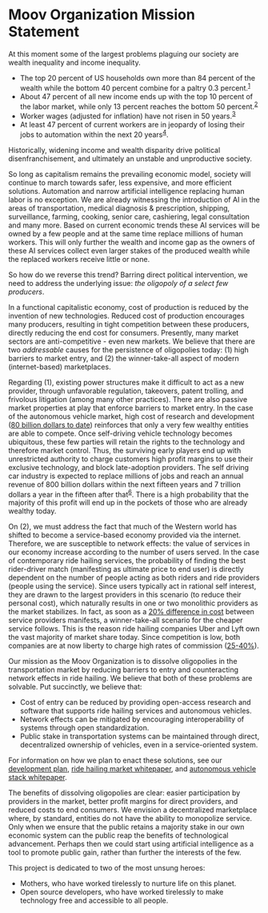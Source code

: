 # Moov Organization Mission Statement

At this moment some of the largest problems plaguing our society are wealth inequality and income inequality.
- The top 20 percent of US households own more than 84 percent of the wealth while the bottom 40 percent combine for a paltry 0.3 percent.<sup>[1][1]</sup>
- About 47 percent of all new income ends up with the top 10 percent of the labor market, while only 13 percent reaches the bottom 50 percent.<sup>[2][2]</sup>
- Worker wages (adjusted for inflation) have not risen in 50 years.<sup>[3][3]</sup>
- At least 47 percent of current workers are in jeopardy of losing their jobs to automation within the next 20 years<sup>[4][4]</sup>.

Historically, widening income and wealth disparity drive political disenfranchisement, and ultimately an unstable and unproductive society.

So long as capitalism remains the prevailing economic model, society will continue to march towards safer, less expensive, and more efficient solutions. Automation and narrow artificial intelligence replacing human labor is no exception. We are already witnessing the introduction of AI in the areas of transportation, medical diagnosis & prescription, shipping, surveillance, farming, cooking, senior care, cashiering, legal consultation and many more. Based on current economic trends these AI services will be owned by a few people and at the same time replace millions of human workers. This will only further the wealth and income gap as the owners of these AI services collect even larger stakes of the produced wealth while the replaced workers receive little or none.

So how do we reverse this trend? Barring direct political intervention, we need to address the underlying issue: *the oligopoly of a select few producers*.

In a functional capitalistic economy, cost of production is reduced by the invention of new technologies. Reduced cost of production encourages many producers, resulting in tight competition between these producers, directly reducing the end cost for consumers. Presently, many market sectors are anti-competitive - even new markets. We believe that there are two *addressable* causes for the persistence of oligopolies today: (1) high barriers to market entry, and (2) the winner-take-all aspect of modern (internet-based) marketplaces.

Regarding (1), existing power structures make it difficult to act as a new provider, through unfavorable regulation, takeovers, patent trolling, and frivolous litigation (among many other practices). There are also passive market properties at play that enforce barriers to market entry. In the case of the autonomous vehicle market, high cost of research and development ([80 billion dollars to date][5]) reinforces that only a very few wealthy entities are able to compete. Once self-driving vehicle technology becomes ubiquitous, these few parties will retain the rights to the technology and therefore market control. Thus, the surviving early players end up with unrestricted authority to charge customers high profit margins to use their exclusive technology, and block late-adoption providers. The self driving car industry is expected to replace millions of jobs and reach an annual revenue of 800 billion dollars within the next fifteen years and 7 trillion dollars a year in the fifteen after that<sup>[6][6]</sup>. There is a high probability that the majority of this profit will end up in the pockets of those who are already wealthy today.

On (2), we must address the fact that much of the Western world has shifted to become a service-based economy provided via the internet. Therefore, we are susceptible to network effects: the value of services in our economy increase according to the number of users served. In the case of contemporary ride hailing services, the probability of finding the best rider-driver match (manifesting as ultimate price to end user) is directly dependent on the number of people acting as both riders and ride providers (people using the service). Since users typically act in rational self interest, they are drawn to the largest providers in this scenario (to reduce their personal cost), which naturally results in one or two monolithic providers as the market stabilizes. In fact, as soon as a [20% difference in cost][7] between service providers manifests, a winner-take-all scenario for the cheaper service follows. This is the reason ride hailing companies Uber and Lyft own the vast majority of market share today. Since competition is low, both companies are at now liberty to charge high rates of commission ([25-40%][8]).

Our mission as the Moov Organization is to dissolve oligopolies in the transportation market by reducing barriers to entry and counteracting network effects in ride hailing. We believe that both of these problems are solvable. Put succinctly, we believe that:
- Cost of entry can be reduced by providing open-access research and software that supports ride hailing services and autonomous vehicles.
- Network effects can be mitigated by encouraging interoperability of systems through open standardization.
- Public stake in transportation systems can be maintained through direct, decentralized ownership of vehicles, even in a service-oriented system.

For information on how we plan to enact these solutions, see our [development plan](master_plan.md), [ride hailing market whitepaper](whitepaper/index.md), and [autonomous vehicle stack whitepaper](avStack.md).

The benefits of dissolving oligopolies are clear: easier participation by providers in the market, better profit margins for direct providers, and reduced costs to end consumers. We envision a decentralized marketplace where, by standard, entities do not have the ability to monopolize service. Only when we ensure that the public retains a majority stake in our own economic system can the public reap the benefits of technological advancement. Perhaps then we could start using artificial intelligence as a tool to promote public gain, rather than further the interests of the few.

This project is dedicated to two of the most unsung heroes:
- Mothers, who have worked tirelessly to nurture life on this planet.
- Open source developers, who have worked tirelessly to make technology free and accessible to all people.

[1]: https://www.scientificamerican.com/article/economic-inequality-it-s-far-worse-than-you-think/
[2]: https://www2.deloitte.com/insights/us/en/economy/issues-by-the-numbers/july-2017/rising-income-inequality-gap-united-states.html
[3]: http://www.pewresearch.org/fact-tank/2014/10/09/for-most-workers-real-wages-have-barely-budged-for-decades/
[4]: http://harvardpolitics.com/world/automation/
[5]: https://www.brookings.edu/research/gauging-investment-in-self-driving-cars/
[6]: https://newsroom.intel.com/news-releases/intel-predicts-autonomous-driving-will-spur-new-passenger-economy-worth-7-trillion/
[7]: https://www.iseas.edu.sg/images/pdf/ISEASEWP2017-05Lee.pdf
[8]: https://www.ridester.com/uber-fees/
